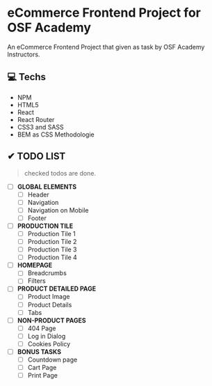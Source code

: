 
# eCommerce Frontend Project for OSF Academy

An eCommerce Frontend Project that given as task by OSF Academy Instructors.

## 💻 Techs

- NPM
- HTML5
- React
- React Router
- CSS3 and SASS
- BEM as CSS Methodologie

## ✔ TODO LIST

> checked todos are done.

- [ ] **GLOBAL ELEMENTS**
  - [ ] Header
  - [ ] Navigation
  - [ ] Navigation on Mobile
  - [ ] Footer

- [ ] **PRODUCTION TILE**
  - [ ] Production Tile 1
  - [ ] Production Tile 2
  - [ ] Production Tile 3
  - [ ] Production Tile 4

- [ ] **HOMEPAGE**
  - [ ] Breadcrumbs
  - [ ] Filters

- [ ] **PRODUCT DETAILED PAGE**
  - [ ] Product Image
  - [ ] Product Details
  - [ ] Tabs

- [ ] **NON-PRODUCT PAGES**
  - [ ] 404 Page
  - [ ] Log in Dialog
  - [ ] Cookies Policy

- [ ] **BONUS TASKS**
  - [ ] Countdown page
  - [ ] Cart Page
  - [ ] Print Page
